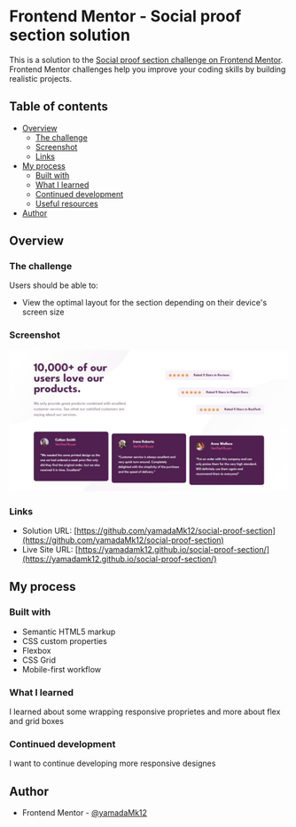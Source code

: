 # Frontend Mentor - Social proof section solution

This is a solution to the [Social proof section challenge on Frontend Mentor](https://www.frontendmentor.io/challenges/social-proof-section-6e0qTv_bA). Frontend Mentor challenges help you improve your coding skills by building realistic projects. 

## Table of contents

- [Overview](#overview)
  - [The challenge](#the-challenge)
  - [Screenshot](#screenshot)
  - [Links](#links)
- [My process](#my-process)
  - [Built with](#built-with)
  - [What I learned](#what-i-learned)
  - [Continued development](#continued-development)
  - [Useful resources](#useful-resources)
- [Author](#author)

## Overview

### The challenge

Users should be able to:

- View the optimal layout for the section depending on their device's screen size

### Screenshot

![](./screenshot.jpeg)

### Links

- Solution URL: [https://github.com/yamadaMk12/social-proof-section](https://github.com/yamadaMk12/social-proof-section)
- Live Site URL: [https://yamadamk12.github.io/social-proof-section/](https://yamadamk12.github.io/social-proof-section/)

## My process

### Built with

- Semantic HTML5 markup
- CSS custom properties
- Flexbox
- CSS Grid
- Mobile-first workflow

### What I learned

I learned about some wrapping responsive proprietes and more about flex and grid boxes

### Continued development

I want to continue developing more responsive designes

## Author

- Frontend Mentor - [@yamadaMk12](https://www.frontendmentor.io/profile/yamadaMk12)